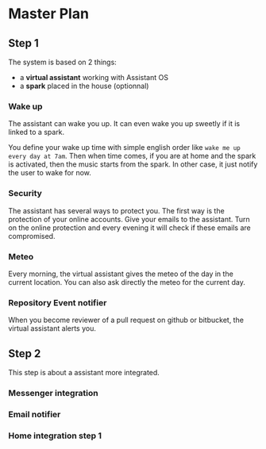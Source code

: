 # Master Plan

## Step 1

The system is based on 2 things:

* a **virtual assistant** working with Assistant OS
* a **spark** placed in the house (optionnal)

### Wake up

The assistant can wake you up. It can even wake you up sweetly if it is linked to a spark.

You define your wake up time with simple english order like `wake me up every day at 7am`. Then when time comes, if you are at home and the spark is activated, then the music starts from the spark. In other case, it just notify the user to wake for now.

### Security

The assistant has several ways to protect you. The first way is the protection of your online accounts. Give your emails to the assistant. Turn on the online protection and every evening it will check if these emails are compromised.

### Meteo

Every morning, the virtual assistant gives the meteo of the day in the current location.
You can also ask directly the meteo for the current day.

### Repository Event notifier

When you become reviewer of a pull request on github or bitbucket, the virtual assistant alerts you.

## Step 2

This step is about a assistant more integrated.

### Messenger integration


### Email notifier

### Home integration step 1
